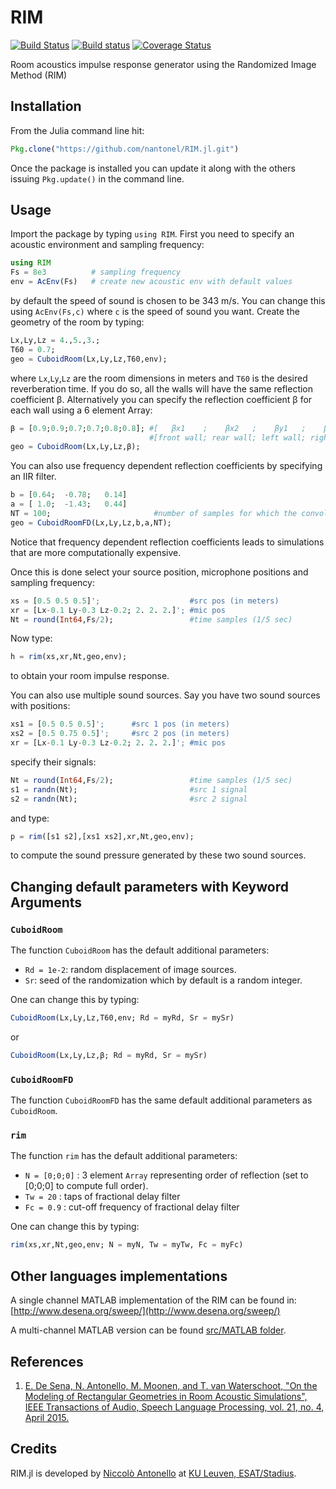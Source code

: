 # RIM


[![Build Status](https://travis-ci.org/nantonel/RIM.jl.svg?branch=master)](https://travis-ci.org/nantonel/RIM.jl.svg?branch=master)
[![Build status](https://ci.appveyor.com/api/projects/status/j52r0fu5cl0ip0ed?svg=true)](https://ci.appveyor.com/project/nantonel/rim-jl)
[![Coverage Status](https://coveralls.io/repos/github/nantonel/RIM.jl/badge.svg?branch=master)](https://coveralls.io/github/nantonel/RIM.jl?branch=master)

Room acoustics impulse response generator using the Randomized Image Method (RIM)

## Installation

From the Julia command line hit:

```julia
Pkg.clone("https://github.com/nantonel/RIM.jl.git")
```

Once the package is installed you can update it along with the others issuing `Pkg.update()` in the command line.


## Usage 

Import the package by typing `using RIM`. 
First you need to specify an acoustic environment 
and sampling frequency: 
```julia
using RIM
Fs = 8e3          # sampling frequency
env = AcEnv(Fs)   # create new acoustic env with default values
```
by default the speed of sound is chosen to be 343 m/s.
You can change this using `AcEnv(Fs,c)`
where `c` is the speed of sound you want.
Create the geometry of the room  by typing: 
```julia
Lx,Ly,Lz = 4.,5.,3.;
T60 = 0.7;
geo = CuboidRoom(Lx,Ly,Lz,T60,env);
```
where `Lx`,`Ly`,`Lz` are the room 
dimensions in meters and `T60` 
is the desired reverberation time. 
If you do so, all the walls will 
have the same reflection coefficient β.
Alternatively you can specify the reflection 
coefficient β for each wall using a 6 element Array:
```julia
β = [0.9;0.9;0.7;0.7;0.8;0.8]; #[   βx1    ;    βx2   ;    βy1   ;    βy2    ;  βz1 ;   βz2  ]
                               #[front wall; rear wall; left wall; right wall; floor; ceiling]
geo = CuboidRoom(Lx,Ly,Lz,β);
```
You can also use frequency 
dependent reflection coefficients 
by specifying an IIR filter.
```julia
b = [0.64;  -0.78;   0.14] 
a = [ 1.0;  -1.43;   0.44]
NT = 100;                       #number of samples for which the convolution with IIR is truncated
geo = CuboidRoomFD(Lx,Ly,Lz,b,a,NT);
```
Notice that frequency dependent 
reflection coefficients 
leads to simulations that are 
more computationally expensive.

Once this is done select 
your source position, 
microphone positions and
sampling frequency:
```julia
xs = [0.5 0.5 0.5]';                    #src pos (in meters)
xr = [Lx-0.1 Ly-0.3 Lz-0.2; 2. 2. 2.]'; #mic pos
Nt = round(Int64,Fs/2);                 #time samples (1/5 sec)
```
Now type:
```julia
h = rim(xs,xr,Nt,geo,env);
```
to obtain your room impulse response.

You can also use multiple sound sources.
Say you have two sound sources with positions:
```julia
xs1 = [0.5 0.5 0.5]';      #src 1 pos (in meters)
xs2 = [0.5 0.75 0.5]';     #src 2 pos (in meters)
xr = [Lx-0.1 Ly-0.3 Lz-0.2; 2. 2. 2.]'; #mic pos
```
specify their signals:
```julia
Nt = round(Int64,Fs/2);                 #time samples (1/5 sec)
s1 = randn(Nt);                         #src 1 signal 
s2 = randn(Nt);                         #src 2 signal
```
and type:
```julia
p = rim([s1 s2],[xs1 xs2],xr,Nt,geo,env);
```
to compute the sound pressure 
generated by these two sound sources.


## Changing default parameters with Keyword Arguments


### `CuboidRoom`


The function `CuboidRoom` has the default additional parameters: 

* `Rd = 1e-2`: random displacement of image sources.
* `Sr`: seed of the randomization which by default is a random integer.

One can change this by typing:
```julia
CuboidRoom(Lx,Ly,Lz,T60,env; Rd = myRd, Sr = mySr)
```
or 
```julia
CuboidRoom(Lx,Ly,Lz,β; Rd = myRd, Sr = mySr)
```

### `CuboidRoomFD`


The function `CuboidRoomFD` has the same default additional parameters as `CuboidRoom`. 


### `rim`


The function `rim` has the default additional parameters:

* `N = [0;0;0]`      : 3 element `Array` representing order of reflection 
                                (set to [0;0;0] to compute full order).
* `Tw = 20`          : taps of fractional delay filter
* `Fc = 0.9`         : cut-off frequency of fractional delay filter

One can change this by typing:
```julia
rim(xs,xr,Nt,geo,env; N = myN, Tw = myTw, Fc = myFc)
```


## Other languages implementations

A single channel MATLAB implementation of the RIM can be found in:
[http://www.desena.org/sweep/](http://www.desena.org/sweep/)

A multi-channel MATLAB version can be found [src/MATLAB folder](https://github.com/nantonel/RIM.jl/tree/master/src/MATLAB).


## References

1. [E. De Sena, N. Antonello, M. Moonen, and T. van Waterschoot, "On the Modeling of
Rectangular Geometries in Room Acoustic Simulations", IEEE Transactions of Audio, Speech
Language Processing, vol. 21, no. 4, April 2015.](http://ieeexplore.ieee.org/xpl/articleDetails.jsp?arnumber=7045580)


## Credits

RIM.jl is developed by [Niccolò Antonello](http://homes.esat.kuleuven.be/~nantonel/) at [KU Leuven, ESAT/Stadius](https://www.esat.kuleuven.be/stadius/).
